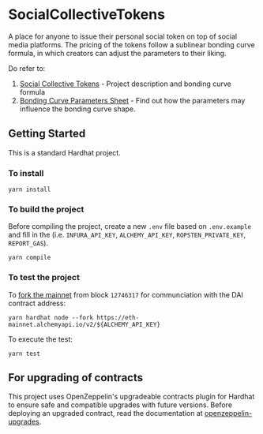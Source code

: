 # SocialCollectiveTokens

A place for anyone to issue their personal social token on top of social media platforms. The pricing of the tokens follow a sublinear bonding curve formula, in which creators can adjust the parameters to their liking.

Do refer to:

1. [Social Collective Tokens](https://docs.google.com/document/d/1AcN1t_zBS_YuC_4f_b9B4m4NJ1lhGmWfnXrj0aPYeCo/edit?usp=sharing) - Project description and bonding curve formula
2. [Bonding Curve Parameters Sheet](https://docs.google.com/spreadsheets/d/17SsEZZDaxI6TUptftiDISpwWudkinwnRn_MhqoONcp4/edit?usp=sharing) - Find out how the parameters may influence the bonding curve shape.

## Getting Started

This is a standard Hardhat project.

### To install

```
yarn install
```

### To build the project

Before compiling the project, create a new `.env` file based on `.env.example` and fill in the (i.e. `INFURA_API_KEY`, `ALCHEMY_API_KEY`, `ROPSTEN_PRIVATE_KEY`, `REPORT_GAS`).

```
yarn compile
```

### To test the project

To [fork the mainnet](https://hardhat.org/guides/mainnet-forking.html) from block `12746317` for communciation with the DAI contract address:

```
yarn hardhat node --fork https://eth-mainnet.alchemyapi.io/v2/${ALCHEMY_API_KEY}
```

To execute the test:

```
yarn test
```

## For upgrading of contracts

This project uses OpenZeppelin's upgradeable contracts plugin for Hardhat to ensure safe and compatible upgrades with future versions. Before deploying an upgraded contract, read the documentation at [openzeppelin-upgrades](https://github.com/OpenZeppelin/openzeppelin-upgrades).
